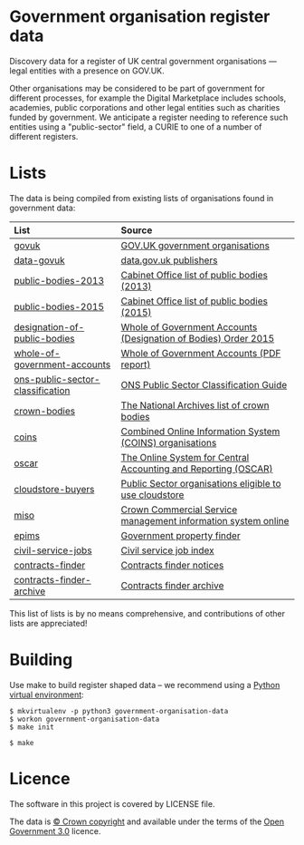 # Government organisation register data

Discovery data for a register of UK central government organisations — legal entities with a presence on GOV.UK.

Other organisations may be considered to be part of government for different processes, for example the Digital Marketplace
includes schools, academies, public corporations and other legal entities such as charities funded by government.
We anticipate a register needing to reference such entities using a "public-sector" field, a CURIE to one of a number of different registers.

# Lists

The data is being compiled from existing lists of organisations found in government data:

| List | Source |
| :---         |    :--- |
|[govuk](lists/govuk) |[GOV.UK government organisations](https://www.gov.uk/government/organisations)|
|[data-govuk](lists/data-govuk) |[data.gov.uk publishers](https://data.gov.uk/publisher)|
|[public-bodies-2013](lists/public-bodies-2013) |[Cabinet Office list of public bodies (2013)](https://www.gov.uk/government/publications/public-bodies-2013)|
|[public-bodies-2015](lists/public-bodies-2015) |[Cabinet Office list of public bodies (2015)](https://www.gov.uk/government/publications/public-bodies-2015)|
|[designation-of-public-bodies](lists/designation-of-public-bodies) |[Whole of Government Accounts (Designation of Bodies) Order 2015](http://www.legislation.gov.uk/uksi/2015/1655/made)|
|[whole-of-government-accounts](lists/whole-of-government-accounts) |[Whole of Government Accounts (PDF report)](https://www.gov.uk/government/collections/whole-of-government-accounts)|
|[ons-public-sector-classification](lists/ons-public-sector-classification) |[ONS Public Sector Classification Guide](https://www.ons.gov.uk/economy/nationalaccounts/uksectoraccounts/datasets/publicsectorclassificationguide)|
|[crown-bodies](lists/crown-bodies) |[The National Archives list of crown bodies](http://www.nationalarchives.gov.uk/information-management/re-using-public-sector-information/copyright-and-re-use/uk-crown-bodies/)|
|[coins](lists/coins) |[Combined Online Information System (COINS) organisations](https://www.whatdotheyknow.com/cy/request/list_of_public_bodies_in_the_coi#incoming-69457)|
|[oscar](lists/oscar) |[The Online System for Central Accounting and Reporting (OSCAR)](https://www.gov.uk/government/collections/hmt-oscar-publishing-from-the-database)|
|[cloudstore-buyers](lists/cloudstore-buyers) |[Public Sector organisations eligible to use cloudstore](https://www.gov.uk/government/publications/public-sector-organisations-eligible-to-use-cloudstore)|
|[miso](lists/miso) |[Crown Commercial Service management information system online](https://www.gov.uk/guidance/current-crown-commercial-service-suppliers-what-you-need-to-know)|
|[epims](lists/epims) |[Government property finder](https://www.epims.ogc.gov.uk/government-property-finder/home.aspx)|
|[civil-service-jobs](lists/civil-service-jobs) |[Civil service job index](https://www.civilservicejobs.service.gov.uk/csr/index.cgi)|
|[contracts-finder](lists/contracts-finder) |[Contracts finder notices](https://www.contractsfinder.service.gov.uk/Notice/Summary)|
|[contracts-finder-archive](lists/contracts-finder-archive) |[Contracts finder archive](https://data.gov.uk/data/contracts-finder-archive/data-feeds/)|


This list of lists is by no means comprehensive, and contributions of other lists are appreciated!

# Building

Use make to build register shaped data
– we recommend using a [Python virtual environment](http://virtualenvwrapper.readthedocs.org/en/latest/):

    $ mkvirtualenv -p python3 government-organisation-data
    $ workon government-organisation-data
    $ make init

    $ make

# Licence

The software in this project is covered by LICENSE file.

The data is [© Crown copyright](http://www.nationalarchives.gov.uk/information-management/re-using-public-sector-information/copyright-and-re-use/crown-copyright/)
and available under the terms of the [Open Government 3.0](https://www.nationalarchives.gov.uk/doc/open-government-licence/version/3/) licence.
